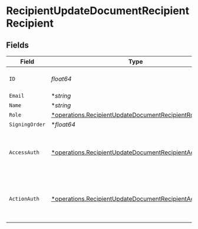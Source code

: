 # RecipientUpdateDocumentRecipientRecipient


## Fields

| Field                                                                                                                           | Type                                                                                                                            | Required                                                                                                                        | Description                                                                                                                     |
| ------------------------------------------------------------------------------------------------------------------------------- | ------------------------------------------------------------------------------------------------------------------------------- | ------------------------------------------------------------------------------------------------------------------------------- | ------------------------------------------------------------------------------------------------------------------------------- |
| `ID`                                                                                                                            | *float64*                                                                                                                       | :heavy_check_mark:                                                                                                              | The ID of the recipient to update.                                                                                              |
| `Email`                                                                                                                         | **string*                                                                                                                       | :heavy_minus_sign:                                                                                                              | N/A                                                                                                                             |
| `Name`                                                                                                                          | **string*                                                                                                                       | :heavy_minus_sign:                                                                                                              | N/A                                                                                                                             |
| `Role`                                                                                                                          | [*operations.RecipientUpdateDocumentRecipientRole](../../models/operations/recipientupdatedocumentrecipientrole.md)             | :heavy_minus_sign:                                                                                                              | N/A                                                                                                                             |
| `SigningOrder`                                                                                                                  | **float64*                                                                                                                      | :heavy_minus_sign:                                                                                                              | N/A                                                                                                                             |
| `AccessAuth`                                                                                                                    | [*operations.RecipientUpdateDocumentRecipientAccessAuth](../../models/operations/recipientupdatedocumentrecipientaccessauth.md) | :heavy_minus_sign:                                                                                                              | The type of authentication required for the recipient to access the document.                                                   |
| `ActionAuth`                                                                                                                    | [*operations.RecipientUpdateDocumentRecipientActionAuth](../../models/operations/recipientupdatedocumentrecipientactionauth.md) | :heavy_minus_sign:                                                                                                              | The type of authentication required for the recipient to sign the document.                                                     |